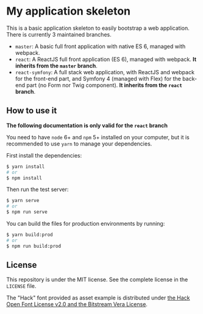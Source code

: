 # My application skeleton

This is a basic application skeleton to easily bootstrap a web application. There is currently 3 maintained branches.

- `master`: A basic full front application with native ES 6, managed with webpack.
- `react`: A ReactJS full front application (ES 6), managed with webpack.
  **It inherits from the `master` branch**.
- `react-symfony`: A full stack web application, with ReactJS and webpack for the front-end part, and Symfony 4 (managed with Flex) for the back-end part (no Form nor Twig component).
  **It inherits from the `react` branch**.

## How to use it

**The following documentation is only valid for the `react` branch**

You need to have `node` 6+ and `npm` 5+ installed on your computer, but it is recommended to use `yarn` to manage your dependencies.

First install the dependencies:

```bash
$ yarn install
# or
$ npm install
```
Then run the test server:

```bash
$ yarn serve
# or
$ npm run serve
```

You can build the files for production environments by running:

```bash
$ yarn build:prod
# or
$ npm run build:prod
```

## License

This repository is under the MIT license. See the complete license in the `LICENSE` file.

The "Hack" font provided as asset example is distributed under [the Hack Open Font License v2.0 and the Bitstream Vera License](https://github.com/chrissimpkins/Hack/blob/master/LICENSE.md).
